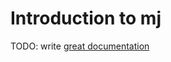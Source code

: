 # Introduction to mj

TODO: write [great documentation](http://jacobian.org/writing/what-to-write/)
